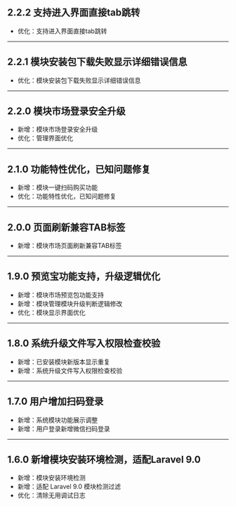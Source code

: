 ## 2.2.2 支持进入界面直接tab跳转

- 优化：支持进入界面直接tab跳转

---

## 2.2.1 模块安装包下载失败显示详细错误信息

- 优化：模块安装包下载失败显示详细错误信息

---

## 2.2.0 模块市场登录安全升级

- 新增：模块市场登录安全升级
- 优化：管理界面优化

---

## 2.1.0 功能特性优化，已知问题修复

- 新增：模块一键扫码购买功能
- 优化：功能特性优化，已知问题修复

---

## 2.0.0 页面刷新兼容TAB标签

- 新增：模块市场页面刷新兼容TAB标签

---

## 1.9.0 预览宝功能支持，升级逻辑优化

- 新增：模块市场预览包功能支持
- 新增：模块管理模块升级判断逻辑修改
- 优化：模块显示界面优化

---

## 1.8.0 系统升级文件写入权限检查校验

- 新增：已安装模块新版本显示重复
- 新增：系统升级文件写入权限检查校验

---

## 1.7.0 用户增加扫码登录

- 新增：系统模块功能展示调整
- 新增：用户登录新增微信扫码登录

---

## 1.6.0 新增模块安装环境检测，适配Laravel 9.0

- 新增：模块安装环境检测
- 新增：适配 Laravel 9.0 模块检测过滤
- 优化：清除无用调试日志
